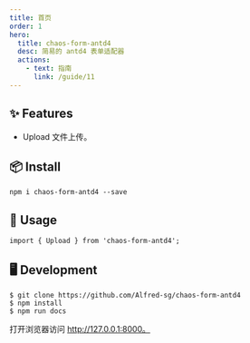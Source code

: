 ```yaml
---
title: 首页
order: 1
hero:
  title: chaos-form-antd4
  desc: 简易的 antd4 表单适配器
  actions:
    - text: 指南
      link: /guide/11
---
```


## ✨ Features

* Upload 文件上传。

## 📦 Install

```
npm i chaos-form-antd4 --save
```

## 🔨 Usage

```
import { Upload } from 'chaos-form-antd4';
```

## 🖥 Development

```
$ git clone https://github.com/Alfred-sg/chaos-form-antd4
$ npm install
$ npm run docs
```
打开浏览器访问 http://127.0.0.1:8000。
